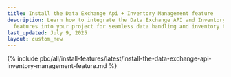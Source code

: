 ```yaml
---
title: Install the Data Exchange Api + Inventory Management feature
description: Learn how to integrate the Data Exchange API and Inventory Management
  features into your project for seamless data handling and inventory tracking.
last_updated: July 9, 2025
layout: custom_new
---
```


{% include pbc/all/install-features/latest/install-the-data-exchange-api-inventory-management-feature.md %} <!-- To edit, see /_includes/pbc/all/install-features/202311.0/install-the-data-exchange-api-inventory-management-feature.md -->